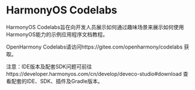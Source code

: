 # HarmonyOS Codelabs

HarmonyOS Codelabs旨在向开发人员展示如何通过趣味场景来展示如何使用HarmonyOS能力的示例应用程序文档教程。

OpenHarmony Codelabs请访问https://gitee.com/openharmony/codelabs 获取。

注意：IDE版本及配套SDK问题可前往https://developer.harmonyos.com/cn/develop/deveco-studio#download 查看配套的IDE、SDK、插件及Gradle版本。